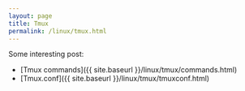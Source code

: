 ```yaml
---
layout: page
title: Tmux
permalink: /linux/tmux.html
---
```


Some interesting post:
- [Tmux commands]({{ site.baseurl }}/linux/tmux/commands.html)
- [Tmux.conf]({{ site.baseurl }}/linux/tmux/tmuxconf.html)
